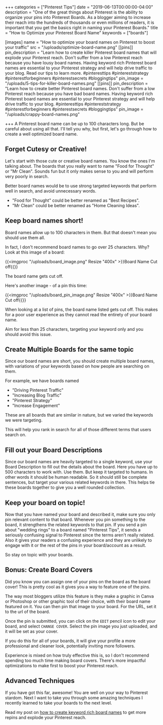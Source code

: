 +++
categories = ["Pinterest Tips"]
date = "2019-06-13T00:00:00-04:00"
description = "One of the great things about Pinterest is the ability to organize your pins into Pinterest Boards.  As a blogger aiming to increase their reach into the hundreds of thousands or even millions of readers, it is important that you get the basics right in naming your Pinterest Boards."
title = "How to Optimize your Pinterest Board Name"
keywords = ["boards"]

[images]
name = "How to optimize your board names on Pinterest to boost your traffic"
src = "/uploads/optimize-board-name.png"
[[pins]]
pin_description = "Learn how to create killer Pinterest board names that will explode your Pinterest reach.  Don't suffer from a low Pinterest reach because you have lousy board names.  Having keyword rich Pinterest board names are essential to your Pinterest strategy and will help drive traffic to your blog. Read our tips to learn more. #pinteresttips #pintereststrategy #pinterestforbeginners #pinterestsecrets #bloggingtips"
pin_image = "/uploads/5-tips-for-killer-board-names.png"
[[pins]]
pin_description = "Learn how to create better Pinterest board names.  Don't suffer from a low Pinterest reach because you have bad board names.  Having keyword rich Pinterest board names are essential to your Pinterest strategy and will help drive traffic to your blog. #pinteresttips #pintereststrategy #pinterestforbeginners #pinterestsecrets #bloggingtips"
pin_image = "/uploads/crappy-board-names.png"

+++
A Pinterest board name can be up to 100 characters long.  But be careful about using all that.  I'll tell you why, but first, let's go through how to create a well optimized board name.

## Forget Cutesy or Creative!

Let's start with those cute or creative board names.  You know the ones I'm talking about.  The boards that you really want to name "Food for Thought" or "Mr Clean".  Sounds fun but it only makes sense to you and will perform very poorly in search.

Better board names would be to use strong targeted keywords that perform well in search, and avoid unnecessary words.

* "Food for Thought" could be better renamed as "Best Recipes".
* "Mr Clean" could be better renamed as "Home Cleaning Ideas".

## Keep board names short!

Board names allow up to 100 characters in them.  But that doesn't mean you should use them all.

In fact, I don't recommend board names to go over 25 characters.  Why?  Look at this image of a board:

{{<imgproc "/uploads/board_image.png" Resize "400x" >}}Board Name Cut off{{</imgproc>}}

The board name gets cut off.

Here's another image - of a pin this time:

{{<imgproc "/uploads/board_pin_image.png" Resize "400x" >}}Board Name Cut off{{</imgproc>}}

When looking at a list of pins, the board name listed gets cut off.  This makes for a poor user experience as they cannot read the entirety of your board name.

Aim for less than 25 characters, targeting your keyword only and you should avoid this issue.

## Create Multiple Boards for the same topic

Since our board names are short, you should create multiple board names, with variations of your keywords based on how people are searching on them.

For example, we have boards named

* "Driving Pinterest Traffic"
* "Increasing Blog Traffic"
* "Pinterest Strategy"
* "Increase Engagement"

These are all boards that are similar in nature, but we varied the keywords we were targeting.

This will help you rank in search for all of those different terms that users search on.

## Fill out your Board Descriptions

Since our board names are heavily targeted to a single keyword, use your Board Description to fill out the details about the board.  Here you have up to 500 characters to work with.  Use them.  But keep it targeted to humans. In other words it should be human readable.  So it should still be complete sentences, but target your various related keywords in there.  This helps tie these boards together to give you a well rounded collection.

## Keep your board on topic!

Now that you have named your board and described it, make sure you only pin relevant content to that board.  Whenever you pin something to the board, it strengthens the related keywords to that pin.  If you send a pin about "wedding rings" to a board named "Pinterest Tips", it sends a seriously confusing signal to Pinterest since the terms aren't really related.  Also it gives your readers a confusing experience and they are unlikely to engage with it or the rest of the pins in your board/account as a result.

So stay on topic with your boards.

## Bonus: Create Board Covers

Did you know you can assign one of your pins on the board as the board cover!  This is pretty cool as it gives you a way to feature one of the pins.

The way most bloggers utilize this feature is they make a graphic in Canva or Photoshop or other graphic tool of their choice, with their board name featured on it.  You can then pin that image to your board.  For the URL, set it to the url of the board.

Once the pin is submitted, you can click on the `EDIT` pencil icon to edit your board, and select `CHANGE COVER`.  Select the pin image you just uploaded, and it will be set as your cover.

If you do this for all of your boards, it will give your profile a more professional and cleaner look, potentially inviting more followers.

Experience is mixed on how truly effective this is, so I don't recommend spending too much time making board covers.  There's more impactful optimizations to make first to boost your Pinterest reach.

## Advanced Techniques

If you have got this far, awesome!  You are well on your way to Pinterest stardom.  Next I want to take you through some amazing techniques I recently learned to take your boards to the next level.

Read my post on [how to create keyword rich board names](https://www.thediyblogger.com/blog/how-to-create-keyword-rich-pinterest-board-names-to-get-more-repins/ "How to create Keyword Rich Board Names to get more repins") to get more repins and explode your Pinterest reach.